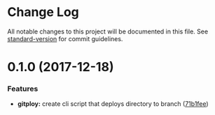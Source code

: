 # Change Log

All notable changes to this project will be documented in this file. See [standard-version](https://github.com/conventional-changelog/standard-version) for commit guidelines.

<a name="0.1.0"></a>
# 0.1.0 (2017-12-18)


### Features

* **gitploy:** create cli script that deploys directory to branch ([71b1fee](https://github.com/remarkablemark/gitploy/commit/71b1fee))
